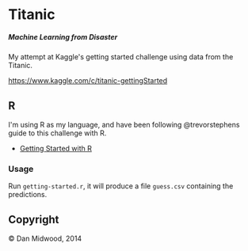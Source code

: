 # Titanic

##### Machine Learning from Disaster

My attempt at Kaggle's getting started challenge using data from the Titanic.

https://www.kaggle.com/c/titanic-gettingStarted

## R

I'm using R as my language, and have been following @trevorstephens guide to this challenge with R.

* [Getting Started with R](http://trevorstephens.com/post/72918760617/titanic-getting-started-with-r-part-1-booting-up-r)

### Usage

Run `getting-started.r`, it will produce a file `guess.csv` containing the predictions.

## Copyright

© Dan Midwood, 2014

